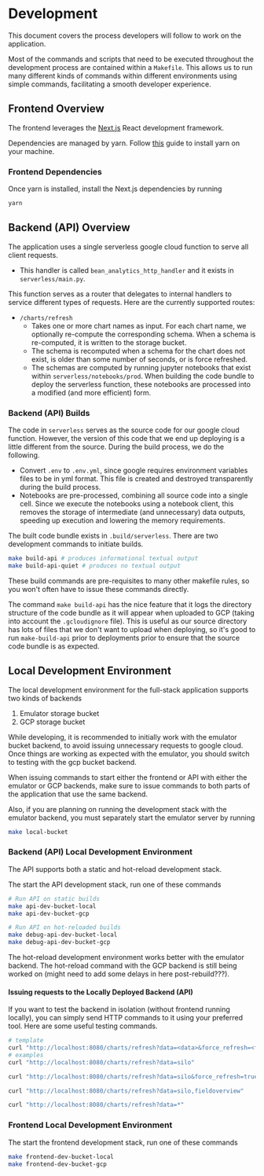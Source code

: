 # Development 

This document covers the process developers will follow to work on the application.

Most of the commands and scripts that need to be executed throughout the development 
process are contained within a `Makefile`. This allows us to run many different kinds 
of commands within different environments using simple commands, facilitating a smooth 
developer experience. 

## Frontend Overview 

The frontend leverages the [Next.js](https://nextjs.org/) React development framework.

Dependencies are managed by yarn. Follow [this](https://yarnpkg.com/getting-started/install)
guide to install yarn on your machine. 

### Frontend Dependencies 

Once yarn is installed, install the Next.js dependencies by running 

```bash 
yarn 
```

## Backend (API) Overview 

The application uses a single serverless google cloud function to serve all client requests.

- This handler is called `bean_analytics_http_handler` and it exists in 
`serverless/main.py`.

This function serves as a router that delegates to internal handlers to 
service different types of requests. Here are the currently supported routes: 

- `/charts/refresh`
  - Takes one or more chart names as input. For each chart name, we optionally re-compute 
  the corresponding schema. When a schema is re-computed, it is written to the storage 
  bucket.  
  - The schema is recomputed when a schema for the chart does not exist, is older than 
  some number of seconds, or is force refreshed. 
  - The schemas are computed by running jupyter notebooks that exist within 
  `serverless/notebooks/prod`. When building the code bundle to deploy the serverless 
  function, these notebooks are processed into a modified (and more efficient) form. 

### Backend (API) Builds 

The code in `serverless` serves as the source code for our google cloud function. However, 
the version of this code that we end up deploying is a little different from the source. 
During the build process, we do the following. 

- Convert `.env` to `.env.yml`, since google requires environment variables files to be in 
  yml format. This file is created and destroyed transparently during the build process. 
- Notebooks are pre-processed, combining all source code into a single cell. Since we 
  execute the notebooks using a notebook client, this removes the storage of intermediate
  (and unnecessary) data outputs, speeding up execution and lowering the memory requirements. 

The built code bundle exists in `.build/serverless`. There are two development commands to 
initiate builds. 

```bash 
make build-api # produces informational textual output 
make build-api-quiet # produces no textual output
``` 

These build commands are pre-requisites to many other makefile rules, so you won't often 
have to issue these commands directly. 

The command `make build-api` has the nice feature that it logs the directory structure 
of the code bundle as it will appear when uploaded to GCP (taking into account the 
`.gcloudignore` file). This is useful as our source directory has lots of files that we 
don't want to upload when deploying, so it's good to run `make-build-api` prior to 
deployments prior to ensure that the source code bundle is as expected. 

## Local Development Environment 

The local development environment for the full-stack application supports two kinds of backends 

1. Emulator storage bucket
2. GCP storage bucket 

While developing, it is recommended to initially work with the emulator bucket backend, to avoid 
issuing unnecessary requests to google cloud. Once things are working as expected with the emulator, 
you should switch to testing with the gcp bucket backend. 

When issuing commands to start either the frontend or API with either the emulator or GCP backends, 
make sure to issue commands to both parts of the application that use the same backend. 

Also, if you are planning on running the development stack with the emulator backend, you must 
separately start the emulator server by running

```bash 
make local-bucket
``` 

### Backend (API) Local Development Environment  

The API supports both a static and hot-reload development stack. 

The start the API development stack, run one of these commands  

```bash
# Run API on static builds 
make api-dev-bucket-local 
make api-dev-bucket-gcp 

# Run API on hot-reloaded builds 
make debug-api-dev-bucket-local
make debug-api-dev-bucket-gcp 
```

The hot-reload development environment works better with the emulator backend. The hot-reload command 
with the GCP backend is still being worked on (might need to add some delays in here post-rebuild???). 

#### Issuing requests to the Locally Deployed Backend (API) 

If you want to test the backend in isolation (without frontend running locally), you can simply 
send HTTP commands to it using your preferred tool. Here are some useful testing commands. 

```bash 
# template 
curl "http://localhost:8080/charts/refresh?data=<data>&force_refresh=<force_refresh>" 
# examples
curl "http://localhost:8080/charts/refresh?data=silo"

curl "http://localhost:8080/charts/refresh?data=silo&force_refresh=true"

curl "http://localhost:8080/charts/refresh?data=silo,fieldoverview"

curl "http://localhost:8080/charts/refresh?data=*"
```

### Frontend Local Development Environment  

<!-- TODO: Does the frontend support hot-reloading? -->

The start the frontend development stack, run one of these commands  

```bash
make frontend-dev-bucket-local
make frontend-dev-bucket-gcp
```
